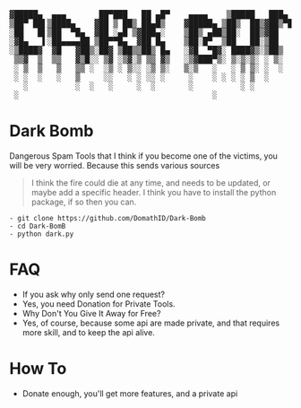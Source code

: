 <pre align='center'>
▓█████▄  ▄▄▄       ██▀███   ██ ▄█▀    ▄▄▄▄    ▒█████   ███▄ ▄███▓ ▄▄▄▄   
▒██▀ ██▌▒████▄    ▓██ ▒ ██▒ ██▄█▒    ▓█████▄ ▒██▒  ██▒▓██▒▀█▀ ██▒▓█████▄ 
░██   █▌▒██  ▀█▄  ▓██ ░▄█ ▒▓███▄░    ▒██▒ ▄██▒██░  ██▒▓██    ▓██░▒██▒ ▄██
░▓█▄   ▌░██▄▄▄▄██ ▒██▀▀█▄  ▓██ █▄    ▒██░█▀  ▒██   ██░▒██    ▒██ ▒██░█▀  
░▒████▓  ▓█   ▓██▒░██▓ ▒██▒▒██▒ █▄   ░▓█  ▀█▓░ ████▓▒░▒██▒   ░██▒░▓█  ▀█▓
 ▒▒▓  ▒  ▒▒   ▓▒█░░ ▒▓ ░▒▓░▒ ▒▒ ▓▒   ░▒▓███▀▒░ ▒░▒░▒░ ░ ▒░   ░  ░░▒▓███▀▒
 ░ ▒  ▒   ▒   ▒▒ ░  ░▒ ░ ▒░░ ░▒ ▒░   ▒░▒   ░   ░ ▒ ▒░ ░  ░      ░▒░▒   ░ 
 ░ ░  ░   ░   ▒     ░░   ░ ░ ░░ ░     ░    ░ ░ ░ ░ ▒  ░      ░    ░    ░ 
   ░          ░  ░   ░     ░  ░       ░          ░ ░         ░    ░      
 ░                                         ░                           ░ 
</pre>
# Dark Bomb
Dangerous Spam Tools that I think if you become one of the victims, you will be very worried. Because this sends various sources
> I think the fire could die at any time,
> and needs to be updated, or maybe add a specific header.
I think you have to install the python package, if so then you can.
```
- git clone https://github.com/DomathID/Dark-Bomb
- cd Dark-BomB
- python dark.py
```
# FAQ
- If you ask why only send one request?
- Yes, you need Donation for Private Tools.
- Why Don't You Give It Away for Free?
- Yes, of course, because some api are made private, and that requires more skill, and to keep the api alive.
# How To 
- Donate enough, you'll get more features, and a private api
